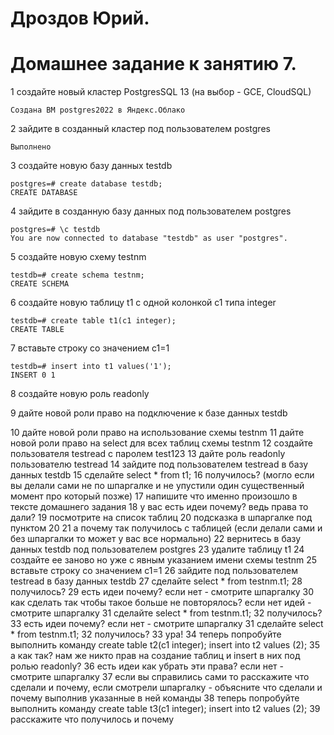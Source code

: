 # Дроздов Юрий.
# Домашнее задание к занятию 7.

1 создайте новый кластер PostgresSQL 13 (на выбор - GCE, CloudSQL)
```
Создана ВМ postgres2022 в Яндекс.Облако
```


2 зайдите в созданный кластер под пользователем postgres

    Выполнено


3 создайте новую базу данных testdb
```
postgres=# create database testdb;
CREATE DATABASE
```



4 зайдите в созданную базу данных под пользователем postgres
```
postgres=# \c testdb 
You are now connected to database "testdb" as user "postgres".
```



5 создайте новую схему testnm
```
testdb=# create schema testnm;
CREATE SCHEMA
```



6 создайте новую таблицу t1 с одной колонкой c1 типа integer
```
testdb=# create table t1(c1 integer);
CREATE TABLE
```



7 вставьте строку со значением c1=1
```
testdb=# insert into t1 values('1');
INSERT 0 1
```


8 создайте новую роль readonly




9 дайте новой роли право на подключение к базе данных testdb




10 дайте новой роли право на использование схемы testnm
11 дайте новой роли право на select для всех таблиц схемы testnm
12 создайте пользователя testread с паролем test123
13 дайте роль readonly пользователю testread
14 зайдите под пользователем testread в базу данных testdb
15 сделайте select * from t1;
16 получилось? (могло если вы делали сами не по шпаргалке и не упустили один существенный момент про который позже)
17 напишите что именно произошло в тексте домашнего задания
18 у вас есть идеи почему? ведь права то дали?
19 посмотрите на список таблиц
20 подсказка в шпаргалке под пунктом 20
21 а почему так получилось с таблицей (если делали сами и без шпаргалки то может у вас все нормально)
22 вернитесь в базу данных testdb под пользователем postgres
23 удалите таблицу t1
24 создайте ее заново но уже с явным указанием имени схемы testnm
25 вставьте строку со значением c1=1
26 зайдите под пользователем testread в базу данных testdb
27 сделайте select * from testnm.t1;
28 получилось?
29 есть идеи почему? если нет - смотрите шпаргалку
30 как сделать так чтобы такое больше не повторялось? если нет идей - смотрите шпаргалку
31 сделайте select * from testnm.t1;
32 получилось?
33 есть идеи почему? если нет - смотрите шпаргалку
31 сделайте select * from testnm.t1;
32 получилось?
33 ура!
34 теперь попробуйте выполнить команду create table t2(c1 integer); insert into t2 values (2);
35 а как так? нам же никто прав на создание таблиц и insert в них под ролью readonly?
36 есть идеи как убрать эти права? если нет - смотрите шпаргалку
37 если вы справились сами то расскажите что сделали и почему, если смотрели шпаргалку - объясните что сделали и почему выполнив указанные в ней команды
38 теперь попробуйте выполнить команду create table t3(c1 integer); insert into t2 values (2);
39 расскажите что получилось и почему 
